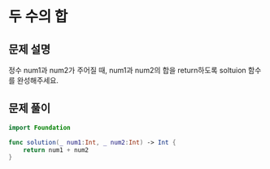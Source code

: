 # 두 수의 합
## 문제 설명
정수 num1과 num2가 주어질 때, num1과 num2의 합을 return하도록 soltuion 함수를 완성해주세요.


## 문제 풀이

```swift
import Foundation

func solution(_ num1:Int, _ num2:Int) -> Int {
    return num1 + num2
}
```
